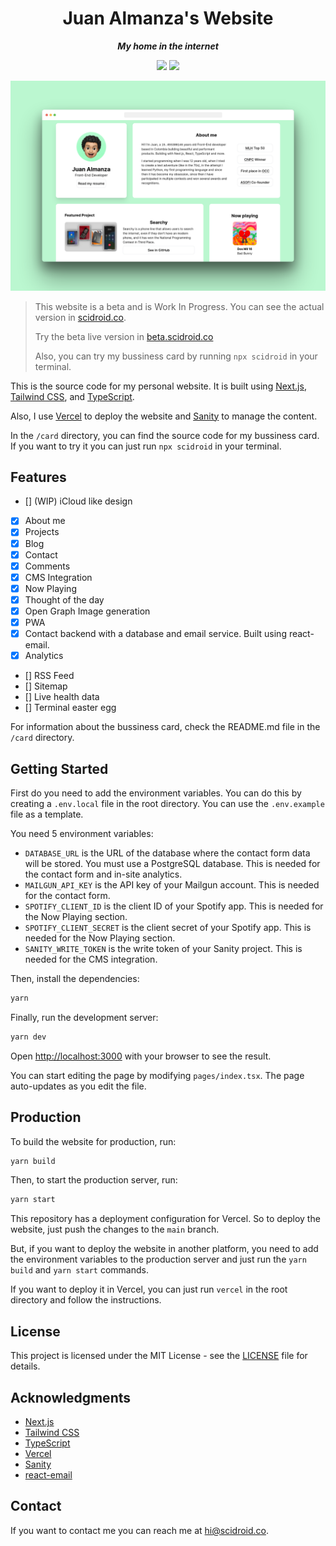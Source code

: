 <div align="center">

# Juan Almanza's Website

**_My home in the internet_**

</div>

<div align="center">

![](https://img.shields.io/badge/Contributions-Welcome-brightgreen.svg)
![](https://img.shields.io/badge/Maintained%3F-Yes-brightgreen.svg)

</div>

<div align="center">

![Website Preview](https://raw.githubusercontent.com/scidroid/me/main/public/screenshot.png)

</div>

> This website is a beta and is Work In Progress. You can see the actual version in [scidroid.co](https://scidroid.co/).
>
> Try the beta live version in [beta.scidroid.co](https://beta.scidroid.co/)
>
> Also, you can try my bussiness card by running `npx scidroid` in your terminal.

This is the source code for my personal website. It is built using [Next.js](https://nextjs.org/), [Tailwind CSS](https://tailwindcss.com/), and [TypeScript](https://www.typescriptlang.org/).

Also, I use [Vercel](https://vercel.com/) to deploy the website and [Sanity](https://www.sanity.io/) to manage the content.

In the `/card` directory, you can find the source code for my bussiness card. If you want to try it you can just run `npx scidroid` in your terminal.

## Features

- [] (WIP) iCloud like design
- [x] About me
- [x] Projects
- [x] Blog
- [x] Contact
- [x] Comments
- [x] CMS Integration
- [x] Now Playing
- [x] Thought of the day
- [x] Open Graph Image generation
- [x] PWA
- [x] Contact backend with a database and email service. Built using react-email.
- [x] Analytics
- [] RSS Feed
- [] Sitemap
- [] Live health data
- [] Terminal easter egg

For information about the bussiness card, check the README.md file in the `/card` directory.

## Getting Started

First do you need to add the environment variables. You can do this by creating a `.env.local` file in the root directory. You can use the `.env.example` file as a template.

You need 5 environment variables:

- `DATABASE_URL` is the URL of the database where the contact form data will be stored. You must use a PostgreSQL database. This is needed for the contact form and in-site analytics.
- `MAILGUN_API_KEY` is the API key of your Mailgun account. This is needed for the contact form.
- `SPOTIFY_CLIENT_ID` is the client ID of your Spotify app. This is needed for the Now Playing section.
- `SPOTIFY_CLIENT_SECRET` is the client secret of your Spotify app. This is needed for the Now Playing section.
- `SANITY_WRITE_TOKEN` is the write token of your Sanity project. This is needed for the CMS integration.

Then, install the dependencies:

```bash
yarn
```

Finally, run the development server:

```bash
yarn dev
```

Open [http://localhost:3000](http://localhost:3000) with your browser to see the result.

You can start editing the page by modifying `pages/index.tsx`. The page auto-updates as you edit the file.

## Production

To build the website for production, run:

```bash
yarn build
```

Then, to start the production server, run:

```bash
yarn start
```

This repository has a deployment configuration for Vercel. So to deploy the website, just push the changes to the `main` branch.

But, if you want to deploy the website in another platform, you need to add the environment variables to the production server and just run the `yarn build` and `yarn start` commands.

If you want to deploy it in Vercel, you can just run `vercel` in the root directory and follow the instructions.

## License

This project is licensed under the MIT License - see the [LICENSE](LICENSE) file for details.

## Acknowledgments

- [Next.js](https://nextjs.org/)
- [Tailwind CSS](https://tailwindcss.com/)
- [TypeScript](https://www.typescriptlang.org/)
- [Vercel](https://vercel.com/)
- [Sanity](https://www.sanity.io/)
- [react-email](https://react.email/)

## Contact

If you want to contact me you can reach me at [hi@scidroid.co](mailto:hi@scidroid.co).
